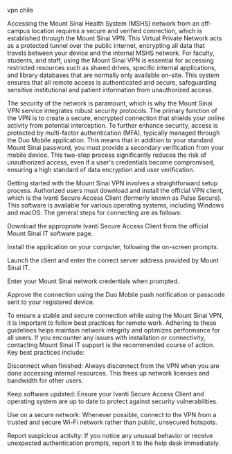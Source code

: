 vpn chile


Accessing the Mount Sinai Health System (MSHS) network from an off-campus location requires a secure and verified connection, which is established through the Mount Sinai VPN. This Virtual Private Network acts as a protected tunnel over the public internet, encrypting all data that travels between your device and the internal MSHS network. For faculty, students, and staff, using the Mount Sinai VPN is essential for accessing restricted resources such as shared drives, specific internal applications, and library databases that are normally only available on-site. This system ensures that all remote access is authenticated and secure, safeguarding sensitive institutional and patient information from unauthorized access.



The security of the network is paramount, which is why the Mount Sinai VPN service integrates robust security protocols. The primary function of the VPN is to create a secure, encrypted connection that shields your online activity from potential interception. To further enhance security, access is protected by multi-factor authentication (MFA), typically managed through the Duo Mobile application. This means that in addition to your standard Mount Sinai password, you must provide a secondary verification from your mobile device. This two-step process significantly reduces the risk of unauthorized access, even if a user's credentials become compromised, ensuring a high standard of data encryption and user verification.



Getting started with the Mount Sinai VPN involves a straightforward setup process. Authorized users must download and install the official VPN client, which is the Ivanti Secure Access Client (formerly known as Pulse Secure). This software is available for various operating systems, including Windows and macOS. The general steps for connecting are as follows:





Download the appropriate Ivanti Secure Access Client from the official Mount Sinai IT software page.


Install the application on your computer, following the on-screen prompts.


Launch the client and enter the correct server address provided by Mount Sinai IT.


Enter your Mount Sinai network credentials when prompted.


Approve the connection using the Duo Mobile push notification or passcode sent to your registered device.





To ensure a stable and secure connection while using the Mount Sinai VPN, it is important to follow best practices for remote work. Adhering to these guidelines helps maintain network integrity and optimizes performance for all users. If you encounter any issues with installation or connectivity, contacting Mount Sinai IT support is the recommended course of action. Key best practices include:





Disconnect when finished: Always disconnect from the VPN when you are done accessing internal resources. This frees up network licenses and bandwidth for other users.


Keep software updated: Ensure your Ivanti Secure Access Client and operating system are up to date to protect against security vulnerabilities.


Use on a secure network: Whenever possible, connect to the VPN from a trusted and secure Wi-Fi network rather than public, unsecured hotspots.


Report suspicious activity: If you notice any unusual behavior or receive unexpected authentication prompts, report it to the help desk immediately.

